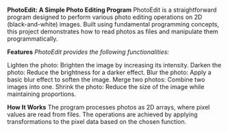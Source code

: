 **PhotoEdit: A Simple Photo Editing Program**
PhotoEdit is a straightforward program designed to perform various photo editing operations on 2D (black-and-white) images. Built using fundamental programming concepts, this project demonstrates how to read photos as files and manipulate them programmatically.

**Features**
_PhotoEdit provides the following functionalities:_

Lighten the photo: Brighten the image by increasing its intensity.
Darken the photo: Reduce the brightness for a darker effect.
Blur the photo: Apply a basic blur effect to soften the image.
Merge two photos: Combine two images into one.
Shrink the photo: Reduce the size of the image while maintaining proportions.

**How It Works**
The program processes photos as 2D arrays, where pixel values are read from files. The operations are achieved by applying transformations to the pixel data based on the chosen function.
